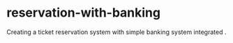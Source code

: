 # reservation-with-banking
Creating a ticket reservation system with simple banking system integrated .
